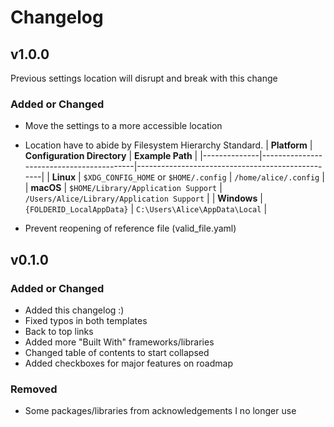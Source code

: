 # Changelog

## v1.0.0

Previous settings location will disrupt and break with this change 
### Added or Changed
- Move the settings to a more accessible location
- Location have to abide by Filesystem Hierarchy Standard.
  | **Platform** | **Configuration Directory**               | **Example Path**                                 |
  |--------------|------------------------------------------|--------------------------------------------------|
  | **Linux**    | `$XDG_CONFIG_HOME` or `$HOME/.config`    | `/home/alice/.config`                            |
  | **macOS**    | `$HOME/Library/Application Support`      | `/Users/Alice/Library/Application Support`       |
  | **Windows**  | `{FOLDERID_LocalAppData}`                | `C:\Users\Alice\AppData\Local`                   |

- Prevent reopening of reference file (valid_file.yaml)

## v0.1.0

### Added or Changed
- Added this changelog :)
- Fixed typos in both templates
- Back to top links
- Added more "Built With" frameworks/libraries
- Changed table of contents to start collapsed
- Added checkboxes for major features on roadmap

### Removed

- Some packages/libraries from acknowledgements I no longer use